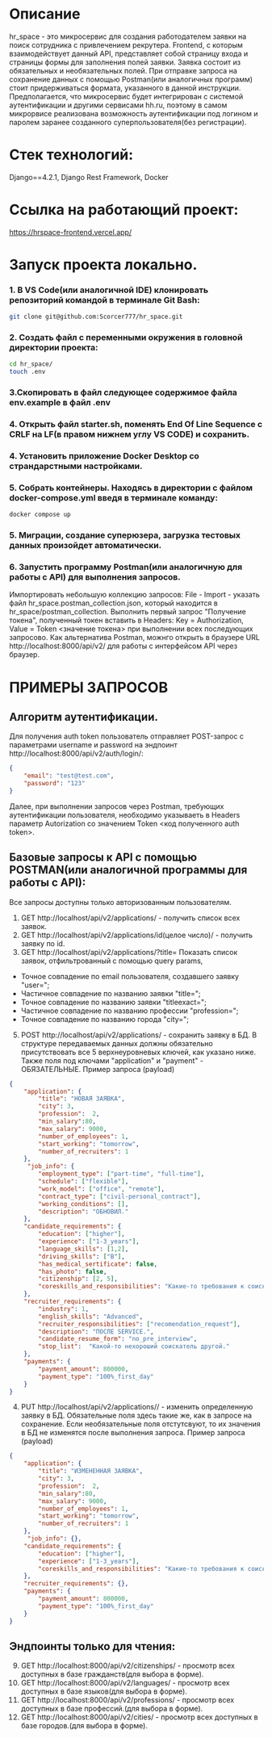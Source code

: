 # Описание
hr_space - это микросервис для создания работодателем заявки на поиск сотрудника с привлечением рекрутера. Frontend, с которым взаимодействует данный API, представляет собой страницу входа и страницы формы для заполнения полей заявки. Заявка состоит из обязательных и необязательных полей. При отправке запроса на сохранение данных с помощью Postman(или аналогичных программ) стоит придерживаться формата, указанного в данной инструкции. Предполагается, что микросервис будет интегрирован с системой аутентификации и другими сервисами hh.ru, поэтому в самом микрорвисе реализована возможность аутентификации под логином и паролем заранее созданного суперпользователя(без регистрации).

# Стек технологий:
Django==4.2.1,
Django Rest Framework,
Docker
# Ссылка на работающий проект:
https://hrspace-frontend.vercel.app/

# Запуск проекта локально.
### 1. В VS Code(или аналогичной IDE) клонировать репозиторий командой в терминале Git Bash:
```bash
git clone git@github.com:Scorcer777/hr_space.git
```
### 2. Создать файл с переменными окружения в головной директории проекта:
```bash
cd hr_space/
touch .env
```
### 3.Скопировать в файл следующее содержимое файла env.example в файл .env
### 4. Открыть файл starter.sh, поменять End Of Line Sequence c CRLF на LF(в правом нижнем углу VS CODE) и сохранить.
### 4. Установить приложение Docker Desktop со страндарстными настройками.
### 5. Собрать контейнеры. Находясь в директории с файлом docker-compose.yml введя в терминале команду:
```bash
docker compose up
```
### 5. Миграции, создание суперюзера, загрузка тестовых данных произойдет автоматически.
### 6. Запустить программу Postman(или аналогичную для работы с API) для выполнения запросов. 
Импортировать небольшую коллекцию запросов: File - Import - указать файл hr_space.postman_collection.json, который находится в hr_space/postman_collection. Выполнить первый запрос "Получение токена", полученный токен вставить в Headers: Key = Authorization, Value = Token <значение токена> при выполнении всех последующих запросово. Как альтернатива Pоstman, можнго открыть в браузере URL http://localhost:8000/api/v2/ для работы с интерфейсом API через браузер.


# ПРИМЕРЫ ЗАПРОСОВ 
## Алгоритм аутентификации.
Для получения auth token пользователь отправляет POST-запрос с параметрами username и password на эндпоинт http://localhost:8000/api/v2/auth/login/:
```JSON
{
    "email": "test@test.com",
    "password": "123"
}
```
Далее, при выполнении запросов через Postman, требующих аутентификации пользователя, необходимо указываеть в Headers параметр Autorization со значением Token <код полученного auth token>.

## Базовые запросы к API c помощью POSTMAN(или аналогичной программы для работы с API):

Все запросы доступны только авторизованным пользователям.
1. GET http://localhost/api/v2/applications/ - получить список всех заявок.
2. GET http://localhost/api/v2/applications/id(целое число)/ - получить заявку по id.
3. GET http://localhost/api/v2/applications/?title=
Показать список заявок, отфильтрованный с помощью query params,
- Точное совпадение по email пользователя, создавшего заявку "user=";
- Частичное совпадение по названию заявки "title=";
- Точное совпадение по названию заявки "titleexact=";
- Частичное совпадение по названию профессии "profession=";
- Точное совпадение по названию города "city=";
5. POST http://localhost/api/v2/applications/ - сохранить заявку в БД.
В структуре передаваемых данных должны обязательно присутствовать все 5 верхнеуровневых ключей, как указано ниже.
Также поля под ключами "application" и "payment" - ОБЯЗАТЕЛЬНЫЕ.
Пример запроса (payload)
```JSON
{
    "application": {
        "title": "НОВАЯ ЗАЯВКА",
        "city": 3,
        "profession":  2,
        "min_salary":80,
        "max_salary": 9000,
        "number_of_employees": 1,
        "start_working": "tomorrow",
        "number_of_recruiters": 1
    },
     "job_info": {
        "employment_type": ["part-time", "full-time"],
        "schedule": ["flexible"],
        "work_model": ["office", "remote"],
        "contract_type": ["civil-personal_contract"],
        "working_conditions": [],
        "description": "ОБНОВИЛ."
    },
    "candidate_requirements": {
        "education": ["higher"],
        "experience": ["1-3_years"],
        "language_skills": [1,2],
        "driving_skills": ["B"],
        "has_medical_sertificate": false,
        "has_photo": false,    
        "citizenship": [2, 5],
        "coreskills_and_responsibilities": "Какие-то требования к соискателю."
    },
    "recruiter_requirements": {
        "industry": 1,
        "english_skills": "Advanced",
        "recruiter_responsibilities": ["recomendation_request"],
        "description": "ПОСЛЕ SERVICE.",
        "candidate_resume_form": "no_pre_interview",
        "stop_list":  "Какой-то нехороший соискатель другой."
    },
    "payments": {
        "payment_amount": 800000,
        "payment_type": "100%_first_day"
    }
}
```
4. PUT http://localhost/api/v2/applications/<id>/ - изменить определенную заявку в БД.
Обязательные поля здесь такие же, как в запросе на сохранение.
Если необязательные поля отстутсвуют, то их значения в БД не изменятся после выполнения запроса.
Пример запроса (payload)
```JSON
{
    "application": {
        "title": "ИЗМЕНЕННАЯ ЗАЯВКА",
        "city": 3,
        "profession":  2,
        "min_salary":80,
        "max_salary": 9000,
        "number_of_employees": 1,
        "start_working": "tomorrow",
        "number_of_recruiters": 1
    },
     "job_info": {},
    "candidate_requirements": {
        "education": ["higher"],
        "experience": ["1-3_years"],
        "coreskills_and_responsibilities": "Какие-то требования к соискателю поменялись."
    },
    "recruiter_requirements": {},
    "payments": {
        "payment_amount": 800000,
        "payment_type": "100%_first_day"
    }
}
```

## Эндпоинты только для чтения:
9. GET http://localhost:8000/api/v2/citizenships/ - просмотр всех доступных в базе гражданств(для выбора в форме).
10. GET http://localhost:8000/api/v2/languages/ - просмотр всех доступных в базе языков(для выбора в форме).
11. GET http://localhost:8000/api/v2/professions/ - просмотр всех доступных в базе профессий.(для выбора в форме).
12. GET http://localhost:8000/api/v2/cities/ - просмотр всех доступных в базе городов.(для выбора в форме).


